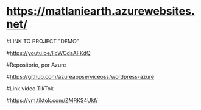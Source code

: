 # https://matlaniearth.azurewebsites.net/

#LINK TO PROJECT "DEMO"

#https://youtu.be/FcWCdaAFKdQ

#Repositorio, por Azure

#https://github.com/azureappserviceoss/wordpress-azure

#Link video TikTok

#https://vm.tiktok.com/ZMRKS4Ukf/
